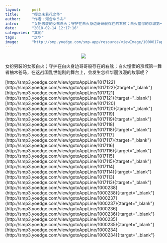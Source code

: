 ```yaml
---
layout:     post
title:      "樱之未若花之华"
author:     "作者：河合ゆうみ"
intro:      "女扮男装的女孩白火；守护在白火身边哥哥般存在的右舷；白火憧憬的京城第一舞者柚木苍马，在这战国乱世能剧的舞台上，会发生怎样华丽浪漫的故事呢？"
date:       "2018-02-14 12:17:16"
categories: "其他"
tags:       "之华"
image:      "http://smp.yoedge.com/smp-app/resource/viewImage/1000017appline.png"
---
```

<div style="text-align: center">
<p><img src="http://smp.yoedge.com/smp-app/resource/viewImage/1000017appline.png"/></p>
</div>
<p class="post-meta">
<span>女扮男装的女孩白火；守护在白火身边哥哥般存在的右舷；白火憧憬的京城第一舞者柚木苍马，在这战国乱世能剧的舞台上，会发生怎样华丽浪漫的故事呢？</span>
</p>
[http://smp3.yoedge.com/view/gotoAppLine/1017122](http://smp3.yoedge.com/view/gotoAppLine/1017122){:target="_blank"}
[http://smp3.yoedge.com/view/gotoAppLine/1017121](http://smp3.yoedge.com/view/gotoAppLine/1017121){:target="_blank"}
[http://smp3.yoedge.com/view/gotoAppLine/1017120](http://smp3.yoedge.com/view/gotoAppLine/1017120){:target="_blank"}
[http://smp3.yoedge.com/view/gotoAppLine/1017119](http://smp3.yoedge.com/view/gotoAppLine/1017119){:target="_blank"}
[http://smp3.yoedge.com/view/gotoAppLine/1017118](http://smp3.yoedge.com/view/gotoAppLine/1017118){:target="_blank"}
[http://smp3.yoedge.com/view/gotoAppLine/1017117](http://smp3.yoedge.com/view/gotoAppLine/1017117){:target="_blank"}
[http://smp3.yoedge.com/view/gotoAppLine/1017116](http://smp3.yoedge.com/view/gotoAppLine/1017116){:target="_blank"}
[http://smp3.yoedge.com/view/gotoAppLine/1017115](http://smp3.yoedge.com/view/gotoAppLine/1017115){:target="_blank"}
[http://smp3.yoedge.com/view/gotoAppLine/1017114](http://smp3.yoedge.com/view/gotoAppLine/1017114){:target="_blank"}
[http://smp3.yoedge.com/view/gotoAppLine/1017113](http://smp3.yoedge.com/view/gotoAppLine/1017113){:target="_blank"}
[http://smp3.yoedge.com/view/gotoAppLine/1000238](http://smp3.yoedge.com/view/gotoAppLine/1000238){:target="_blank"}
[http://smp3.yoedge.com/view/gotoAppLine/1000237](http://smp3.yoedge.com/view/gotoAppLine/1000237){:target="_blank"}
[http://smp3.yoedge.com/view/gotoAppLine/1000236](http://smp3.yoedge.com/view/gotoAppLine/1000236){:target="_blank"}
[http://smp3.yoedge.com/view/gotoAppLine/1000235](http://smp3.yoedge.com/view/gotoAppLine/1000235){:target="_blank"}
[http://smp3.yoedge.com/view/gotoAppLine/1000234](http://smp3.yoedge.com/view/gotoAppLine/1000234){:target="_blank"}


